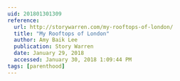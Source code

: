 ```yaml
---
uid: 201801301309
reference:
  url: http://storywarren.com/my-rooftops-of-london/
  title: "My Rooftops of London"
  author: Amy Baik Lee
  publication: Story Warren
  date: January 29, 2018
  accessed: January 30, 2018 1:09:44 PM
tags: [parenthood]
---
```

